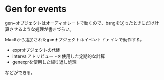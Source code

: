 # Gen for events

gen~オブジェクトはオーディオレートで動くので、bangを送ったときにだけ計算させるような処理が書きづらい。

Max8から追加されたgenオブジェクトはイベントドメインで動作する。

- exprオブジェクトの代替
- intervalアトリビュートを使用した定期的な計算
- genexprを使用した繰り返し処理

などができる。